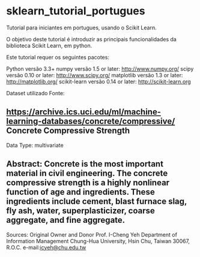 # sklearn_tutorial_portugues

Tutorial para iniciantes em portugues, usando o Scikit Learn.

O objetivo deste tutorial é introduzir as principais funcionalidades da biblioteca Scikit Learn, em python.

Este tutorial requer os seguintes pacotes:

Python versão 3.3+
numpy versão 1.5 or later: http://www.numpy.org/
scipy versão 0.10 or later: http://www.scipy.org/
matplotlib versão 1.3 or later: http://matplotlib.org/
scikit-learn versão 0.14 or later: http://scikit-learn.org



Dataset utilizado
Fonte:
    
https://archive.ics.uci.edu/ml/machine-learning-databases/concrete/compressive/
Concrete Compressive Strength 
---------------------------------
Data Type: multivariate
 
Abstract: Concrete is the most important material in civil engineering. The 
concrete compressive strength is a highly nonlinear function of age and 
ingredients. These ingredients include cement, blast furnace slag, fly ash, 
water, superplasticizer, coarse aggregate, and fine aggregate.
---------------------------------
Sources: 
  Original Owner and Donor
  Prof. I-Cheng Yeh
  Department of Information Management 
  Chung-Hua University, 
  Hsin Chu, Taiwan 30067, R.O.C.
  e-mail:icyeh@chu.edu.tw
